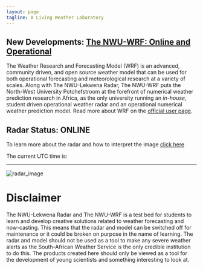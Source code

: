 ```yaml
---
layout: page
tagline: A Living Weather Laboratory
---
```

<meta http-equiv="refresh" content="120" >

## New Developments: [The NWU-WRF: Online and Operational](http://www.lekwenaradar.co.za/wrf)

The Weather Research and Forecasting Model (WRF) is an advanced, community
driven, and open source weather model that can be used for both operational
forecasting and meteorological research at a variety of scales. Along with The
NWU-Lekwena Radar, The NWU-WRF puts the North-West University Potchefstroom at
the forefront of numerical weather prediction research in Africa, as the only
university running an *in-house*, student driven operational weather radar and
an operational numerical weather prediction model. Read more about WRF on the
[official user page](https://www2.mmm.ucar.edu/wrf/users/).

## Radar Status: **ONLINE**

To learn more about the radar and how to interpret the image [click here](http://www.lekwenaradar.co.za/about)

<html>
<head>
<script>
function startTime() {
  var today = new Date();
  var h = today.getUTCHours();
  var m = today.getUTCMinutes();
  var s = today.getUTCSeconds();
  m = checkTime(m);
  s = checkTime(s);
  document.getElementById('txt').innerHTML =
  h + ":" + m + ":" + s;
  var t = setTimeout(startTime, 500);
}
function checkTime(i) {
  if (i < 10) {i = "0" + i};  // add zero in front of numbers < 10
  return i;
}
</script>
</head>

<body onload="startTime()">
The current UTC time is:
<div id="txt"></div>
</body>
</html>

---

![radar_image](http://143.160.8.22/latest.gif)

# Disclaimer
The NWU-Lekwena Radar and The NWU-WRF is a test bed for students to learn and
develop creative solutions related to weather forecasting and now-casting. This
means that the radar and model can be switched off for maintenance or it could
be broken on purpose in the name of learning. The radar and model should not be
used as a tool to make any severe weather alerts as the South-African Weather
Service is the only credible institution to do this. The products created here
should only be viewed as a tool for the development of young scientists and
something interesting to look at.
